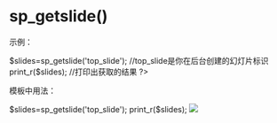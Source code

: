 # sp_getslide()

示例：

<?php>
    $slides=sp_getslide('top_slide');    //top_slide是你在后台创建的幻灯片标识
    print_r($slides);       //打印出获取的结果
?>


模板中用法：

<php>
    $slides=sp_getslide('top_slide');
    print_r($slides);
</php>
<foreach name="slides" item="vo">
    <!--{$vo.slide_id}幻灯片id-->
    <!--{$vo.slide_cid}幻灯片分类id,对应于slide_cat表里的cid-->
    <!--{$vo.slide_name}幻灯片名称-->
    <!--{$vo.slide_pic}幻灯片图片路径相对于upload文件夹/data/upload/-->
    <!--{$vo.slide_url}幻灯片链接地址-->
    <!--{$vo.slide_des}幻灯片描述-->
    <!--{$vo.slide_content}幻灯片内容-->
    <a href="{$vo.slide_url}" target="_blank" title="{$vo.slide_content}">
        <img src="/data/upload/{$vo.slide_pic}"/>
    </a>
</foreach>